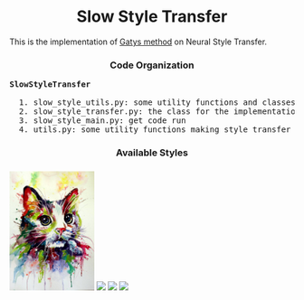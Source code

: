 **<h1><center>Slow Style Transfer</center></h1>**
This is the implementation of [Gatys method](https://arxiv.org/pdf/1508.06576.pdf) on Neural Style Transfer.

**<h3><center>Code Organization</center></h3>**
<pre>
<b>SlowStyleTransfer</b><br>
  1. slow_style_utils.py: some utility functions and classes 
  2. slow_style_transfer.py: the class for the implementation of slow style transfer
  3. slow_style_main.py: get code run 
  4. utils.py: some utility functions making style_transfer_learning.ipynb clean
</pre>

**<h3><center>Available Styles</center></h3>**
### 
<p float="left">
  <img src="SlowStyleTransfer/StyleImages/cat.jpg" width="150"/>
  <img src="https://raw.githubusercontent.com/oliver-lijiayi/Socially-Dead-Team/master/SlowStyleTransfer/StyleImages/comic.jpg?token=AKP2FBOLIZ7RIQSDQAUMOMC46JZQU" width="200"/>
  <img src="https://raw.githubusercontent.com/oliver-lijiayi/Socially-Dead-Team/master/SlowStyleTransfer/StyleImages/mosaic.jpg?token=AKP2FBP6HRJ2MYBFGBSCO2K46JZY6" width="200"/>
  <img src="https://raw.githubusercontent.com/oliver-lijiayi/Socially-Dead-Team/master/SlowStyleTransfer/StyleImages/picasso.jpg?token=AKP2FBKTC3EWAC5BA25EACC46JZ2U" width="200"/>
</p>
